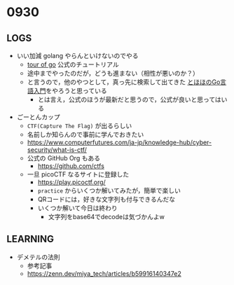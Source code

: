 # 0930

## LOGS

- いい加減 golang やらんといけないのでやる
  - [tour of go](https://go-tour-jp.appspot.com/welcome/1) 公式のチュートリアル
  - 途中までやったのだが，どうも進まない（相性が悪いのか？）
  - と言うので，他のやつとして，真っ先に検索して出てきた [とほほのGo言語入門](https://www.tohoho-web.com/ex/golang.html)をやろうと思っている
    - とは言え，公式のほうが最新だと思うので，公式が良いと思ってはいる
- ごーとんカップ
  - `CTF(Capture The Flag)` が出るらしい
  - 名前しか知らんので事前に学んでおきたい
  - https://www.computerfutures.com/ja-jp/knowledge-hub/cyber-security/what-is-ctf/
  - 公式の GitHub Org もある
    - https://github.com/ctfs
  - 一旦 picoCTF なるサイトに登録した
    - https://play.picoctf.org/
    - `practice` からいくつか解いてみたが，簡単で楽しい
    - QRコードには，好きな文字列も付与できるんだな
    - いくつか解いて今日は終わり
      - 文字列をbase64でdecodeは気づかんよw

## LEARNING

- デメテルの法則
  - 参考記事
  - https://zenn.dev/miya_tech/articles/b59916140347e2
